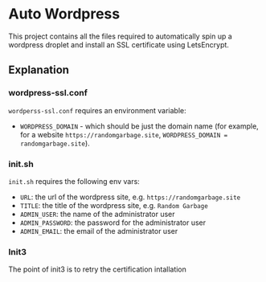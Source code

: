 # Auto Wordpress
This project contains all the files required to automatically spin up a wordpress droplet and install an SSL certificate using LetsEncrypt. 

## Explanation 
### wordpress-ssl.conf
`wordperss-ssl.conf` requires an environment variable: 
- `WORDPRESS_DOMAIN` - which should be just the domain name (for example, for a website `https://randomgarbage.site`, `WORDPRESS_DOMAIN = randomgarbage.site`).

### init.sh
`init.sh` requires the following env vars: 
- `URL`: the url of the wordpress site, e.g. `https://randomgarbage.site`
- `TITLE`: the title of the wordpress site, e.g. `Random Garbage`
- `ADMIN_USER`: the name of the administrator user
- `ADMIN_PASSWORD`: the password for the administrator user
- `ADMIN_EMAIL`: the email of the administrator user

### Init3
The point of init3 is to retry the certification intallation 
